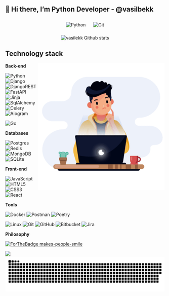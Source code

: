 ## 👋 Hi there, I’m Python Developer - @vasilbekk

<div align="center">
  <img style="margin: 10px" src="https://camo.githubusercontent.com/a3ccfae79c559d3ff0c7ece89882c93bf278d01f0d2a1d908e19497630dca49d/68747470733a2f2f692e67697068792e636f6d2f6d656469612f4c4d7439363338644f38646674416a74636f2f3230302e77656270" alt="Python" height="50" />

  <img style="margin: 10px" src="https://camo.githubusercontent.com/0cad3f969b0946abd0e5f16e9ed1ff78a2495a40c2bb5c6414aefd4be76505aa/68747470733a2f2f692e67697068792e636f6d2f6d656469612f4b7a4a6b7a6a676766474e355079366e6b542f3230302e77656270" alt="Git" height="50" />
  
  ![vasilekk Github stats](https://github-readme-stats.vercel.app/api?username=vasilbekk&show_icons=true&count_private=true "Github Stats")
</div>

## Technology stack

<img align="right" alt="GIF" src="https://github.com/vasilbekk/vasilbekk/blob/main/developer.gif?raw=true" width="400" height="400" />

**Back-end**

![Python](https://img.shields.io/badge/Python-3776AB?style=for-the-badge&logo=python&logoColor=white)
![Django](https://img.shields.io/badge/django-%23092E20.svg?style=for-the-badge&logo=django&logoColor=white)
![DjangoREST](https://img.shields.io/badge/DJANGO-REST-ff1709?style=for-the-badge&logo=django&logoColor=white&color=ff1709&labelColor=gray)
![FastAPI](https://img.shields.io/badge/FastAPI-005571?style=for-the-badge&logo=fastapi)
![Jinja](https://img.shields.io/badge/jinja-white.svg?style=for-the-badge&logo=jinja&logoColor=black)
![SqlAlchemy](https://img.shields.io/badge/-SqlAlchemy-FCA121?style=for-the-badge&logo=SqlAlchemy)
![Celery](https://img.shields.io/badge/-Celery-%2300C7B7?style=for-the-badge&logo=Celery)
![Aiogram](https://img.shields.io/badge/-Aiogram-%2300bbff?style=for-the-badge&logo=aiogram)

![Go](https://img.shields.io/badge/go-%2300ADD8.svg?style=for-the-badge&logo=go&logoColor=white)

**Databases**

![Postgres](https://img.shields.io/badge/postgres-%23316192.svg?style=for-the-badge&logo=postgresql&logoColor=white)
![Redis](https://img.shields.io/badge/redis-%23DD0031.svg?style=for-the-badge&logo=redis&logoColor=white)
![MongoDB](https://img.shields.io/badge/MongoDB-%234ea94b.svg?style=for-the-badge&logo=mongodb&logoColor=white)
![SQLite](https://img.shields.io/badge/sqlite-%2307405e.svg?style=for-the-badge&logo=sqlite&logoColor=white)

**Front-end**

![JavaScript](https://img.shields.io/badge/-JavaScript-%23F7DF1C?style=flat-square&logo=javascript&logoColor=000000&labelColor=%23F7DF1C&color=%23FFCE5A)
![HTML5](https://img.shields.io/badge/-HTML5-%23E44D27?style=flat-square&logo=html5&logoColor=ffffff)
![CSS3](https://img.shields.io/badge/-CSS3-%231572B6?style=flat-square&logo=css3)
![React](https://img.shields.io/badge/-React-%23292929?style=flat-square&logo=react)

**Tools**

![Docker](https://img.shields.io/badge/docker-%230db7ed.svg?style=for-the-badge&logo=docker&logoColor=white)
![Postman](https://img.shields.io/badge/Postman-FF6C37?style=for-the-badge&logo=postman&logoColor=white)
![Poetry](https://img.shields.io/badge/-Poetry-0EA5E9?style=flat-square&logo=Python)

![Linux](https://img.shields.io/badge/Linux-FCC624?style=for-the-badge&logo=linux&logoColor=black)
![Git](https://img.shields.io/badge/git-%23F05033.svg?style=for-the-badge&logo=git&logoColor=white)
![GitHub](https://img.shields.io/badge/github-%23121011.svg?style=for-the-badge&logo=github&logoColor=white)
![Bitbucket](https://img.shields.io/badge/bitbucket-%230047B3.svg?style=for-the-badge&logo=bitbucket&logoColor=white)
![Jira](https://img.shields.io/badge/jira-%230A0FFF.svg?style=for-the-badge&logo=jira&logoColor=white)

**Philosophy**

[![ForTheBadge makes-people-smile](http://ForTheBadge.com/images/badges/makes-people-smile.svg)](http://ForTheBadge.com)

<div class="center">
  <img src="https://www.animatedimages.org/data/media/562/animated-line-image-0184.gif" width="1920" height=""></img>
  <img src="https://raw.githubusercontent.com/Envoy-VC/Envoy-VC/output/github-contribution-grid-snake-dark.svg">
</div>
<!---
vasilbekk/vasilbekk is a ✨ special ✨ repository because its `README.md` (this file) appears on your GitHub profile.
You can click the Preview link to take a look at your changes.
--->
